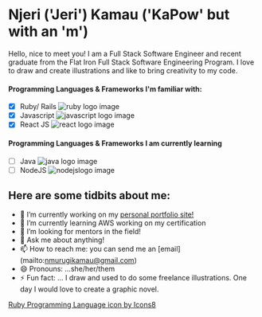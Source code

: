 # Njeri ('Jeri') Kamau ('KaPow' but with an 'm') 

Hello, nice to meet you! I am a Full Stack Software Engineer and recent graduate from the 
Flat Iron Full Stack Software Engineering Program. I love to draw and create illustrations and like
to bring creativity to my code. 

#### Programming Languages & Frameworks I'm familiar with:
- [x] Ruby/ Rails ![ruby logo image](https://img.icons8.com/ios/20/000000/ruby-programming-language.png) 
- [x] Javascript ![javascript logo image](https://img.icons8.com/wired/30/000000/javascript.png) 
- [x] React JS ![react logo image](https://img.icons8.com/wired/26/000000/react.png) 

#### Programming Languages & Frameworks I am currently learning
- [ ] Java ![java logo image](https://img.icons8.com/ios/20/000000/java-eclipse.png)
- [ ] NodeJS ![nodejslogo image](https://img.icons8.com/windows/24/000000/node-js.png)

## Here are some tidbits about me:

- 🔭 I’m currently working on my [personal portfolio site!](http://njerimk.surge.sh/)
- 🌱 I’m currently learning AWS working on my certification
- 🤔 I’m looking for mentors in the field!
- 💬 Ask me about anything!
- 📫 How to reach me: you can send me an [email] (mailto:nmurugikamau@gmail.com)
- 😄 Pronouns: ...she/her/them
- ⚡ Fun fact: ... I draw and used to do some freelance illustrations. One day I would love to create a graphic novel.


<a href="https://icons8.com/icon/55506/ruby-programming-language">Ruby Programming Language icon by Icons8</a>
